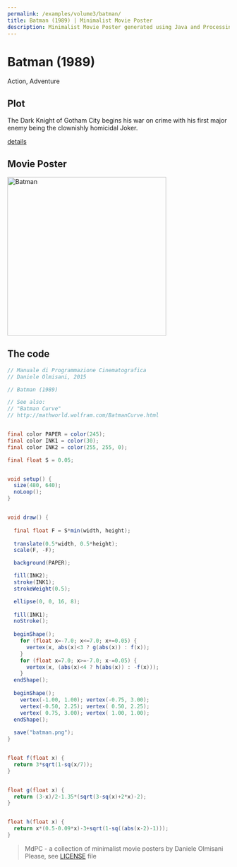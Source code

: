 ```yaml
---
permalink: /examples/volume3/batman/
title: Batman (1989) | Minimalist Movie Poster
description: Minimalist Movie Poster generated using Java and Processing.
---
```


# Batman (1989)

Action, Adventure

## Plot
The Dark Knight of Gotham City begins his war on crime with his first major enemy being the clownishly homicidal Joker.

[details](https://www.imdb.com/title/tt0096895/)

## Movie Poster
<img src="batman.png"  width="360px" title="Batman">


## The code
```java
// Manuale di Programmazione Cinematografica
// Daniele Olmisani, 2015

// Batman (1989)

// See also:
// "Batman Curve" 
// http://mathworld.wolfram.com/BatmanCurve.html


final color PAPER = color(245);
final color INK1 = color(30);
final color INK2 = color(255, 255, 0);

final float S = 0.05;


void setup() {
  size(480, 640);
  noLoop();
}


void draw() {
  
  final float F = S*min(width, height);
  
  translate(0.5*width, 0.5*height);
  scale(F, -F);

  background(PAPER);  

  fill(INK2);
  stroke(INK1);
  strokeWeight(0.5);

  ellipse(0, 0, 16, 8);
  
  fill(INK1);
  noStroke();
  
  beginShape();
    for (float x=-7.0; x<=7.0; x+=0.05) {
      vertex(x, abs(x)<3 ? g(abs(x)) : f(x));
    }
    for (float x=7.0; x>=-7.0; x-=0.05) {
      vertex(x, (abs(x)<4 ? h(abs(x)) : -f(x)));
    }  
  endShape();
  
  beginShape();
    vertex(-1.00, 1.00); vertex(-0.75, 3.00);
    vertex(-0.50, 2.25); vertex( 0.50, 2.25);
    vertex( 0.75, 3.00); vertex( 1.00, 1.00);
  endShape();
  
  save("batman.png");
}


float f(float x) {
  return 3*sqrt(1-sq(x/7));
}


float g(float x) {
  return (3-x)/2-1.35*(sqrt(3-sq(x)+2*x)-2);
}


float h(float x) {
  return x*(0.5-0.09*x)-3+sqrt(1-sq((abs(x-2)-1)));
}

```

> MdPC - a collection of minimalist movie posters
> by Daniele Olmisani
> Please, see [LICENSE](../../../LICENSE) file
